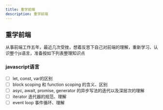 ```yaml
---
title: 重学前端
description: 重学前端
---
```


## 重学前端

从事前端工作五年，最近几次受挫，想着反思下自己对前端的理解，重新学习、认识整个js语言，准备按如下列表整理知识点

### javascript语言

- [ ] let, const, var的区别
- [ ] block scoping 和 function scoping 的含义、区别
- [ ] asyc, await, promise, generator 的异步写法的迭代以及深层次的理解
- [ ] iterator 迭代器的规范、理解
- [ ] event loop 事件循环、理解